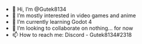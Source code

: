- 👋 Hi, I’m @Gutek8134
- 👀 I’m mostly interested in video games and anime
- 🌱 I’m currently learning Godot 4
- 💞️ I’m looking to collaborate on nothing... for now
- 📫 How to reach me: Discord - Gutek8134#2318

<!---
Gutek8134/Gutek8134 is a ✨ special ✨ repository because its `README.md` (this file) appears on your GitHub profile.
You can click the Preview link to take a look at your changes.
--->
